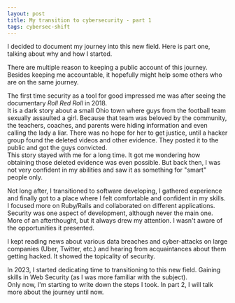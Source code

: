 ```yaml
---
layout: post
title: My transition to cybersecurity - part 1
tags: cybersec-shift
---
```


I decided to document my journey into this new field. Here is part one, talking about why and how I started.

There are multiple reason to keeping a public account of this journey. Besides keeping me accountable, it hopefully might help some others who are on the same journey.

The first time security as a tool for good impressed me was after seeing the documentary *Roll Red Roll* in 2018.   
It is a dark story about a small Ohio town where guys from the football team sexually assaulted a girl. Because that team was beloved by the community, the teachers, coaches, and parents were hiding information and even calling the lady a liar. There was no hope for her to get justice, until a hacker group found the deleted videos and other evidence. They posted it to the public and got the guys convicted.    
This story stayed with me for a long time. It got me wondering how obtaining those deleted evidence was even possible. But back then, I was not very confident in my abilities and saw it as something for "smart" people only.

Not long after, I transitioned to software developing, I gathered experience and finally got to a place where I felt comfortable and confident in my skills.  
I focused more on Ruby/Rails and collaborated on different applications. Security was one aspect of development, although never the main one. More of an afterthought, but it always drew my attention. I wasn't aware of the opportunities it presented.    

I kept reading news about various data breaches and cyber-attacks on large companies (Uber, Twitter, etc.) and hearing from acquaintances about them getting hacked. It showed the topicality of security.

In 2023, I started dedicating time to transitioning to this new field. Gaining skills in Web Security (as I was more familiar with the subject).   
Only now, I'm starting to write down the steps I took. In part 2, I will talk more about the journey until now.
